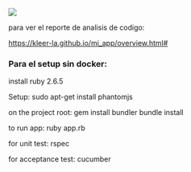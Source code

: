 ![](https://github.com/esimonalvan/mi_app/workflows/Ruby/badge.svg)

para ver el reporte de analisis de codigo:

https://kleer-la.github.io/mi_app/overview.html#


### Para el setup sin docker:

install ruby 2.6.5

Setup:
	sudo apt-get install phantomjs

on the project root:
	gem install bundler
	bundle install

to run app:
	ruby app.rb

for unit test:
	rspec

for acceptance test:
	cucumber